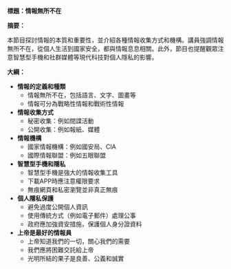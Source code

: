 **標題：情報無所不在**

**摘要：**

本節目探討情報的本質和重要性，並介紹各種情報收集方式和機構。講員強調情報無所不在，從個人生活到國家安全，都與情報息息相關。此外，節目也提醒觀眾注意智慧型手機和社群媒體等現代科技對個人隱私的影響。

**大綱：**

* **情報的定義和種類**
    * 情報無所不在，包括語言、文字、圖畫等
    * 情報可分為戰略性情報和戰術性情報
* **情報收集方式**
    * 秘密收集：例如間諜活動
    * 公開收集：例如報紙、媒體
* **情報機構**
    * 國家情報機構：例如國安局、CIA
    * 國際情報聯盟：例如五眼聯盟
* **智慧型手機和隱私**
    * 智慧型手機是強大的情報收集工具
    * 下載APP時應注意權限要求
    * 無痕網頁和私密瀏覽並非真正無痕
* **個人隱私保護**
    * 避免過度公開個人資訊
    * 使用傳統方式（例如電子郵件）處理公事
    * 政府應加強資安措施，保護個人身分證資料
* **上帝是最好的情報員**
    * 上帝知道我們的一切，關心我們的需要
    * 我們應將困難交託給上帝
    * 光明所結的果子是良善、公義和誠實